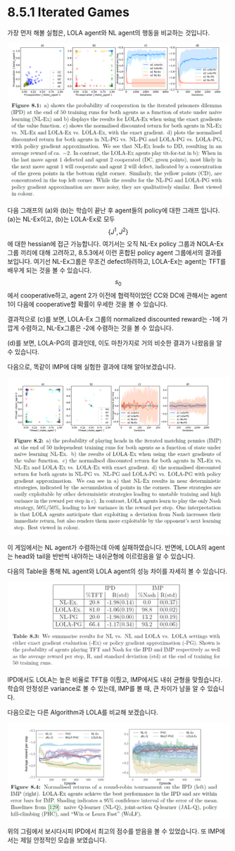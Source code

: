 # 8.5.1 Iterated Games

가장 먼저 해볼 실험은, LOLA agent와 NL agent의 행동을 비교하는 것입니다. 

![](../../../.gitbook/assets/marl_26.png)

 다음 그래프의 \(a\)와 \(b\)는 학습이 끝난 후 agent들의 policy에 대한 그래프 입니다. \(a\)는 NL-Ex이고, \(b\)는 LOLA-Ex로 모두 $$\{J^1,J^2\}$$에 대한 hessian에 접근 가능합니다. 여기서는 오직 NL-Ex policy 그룹과  NOLA-Ex그룹 끼리에 대해 고려하고, 8.5.3에서 이런 혼합된 policy agent 그룹에서의 결과를 보입니다. 여기선 NL-Ex그룹은 무조건 defect하려하고, LOLA-Ex는 agent는 TFT를 배우게 되는 것을 볼 수 있습니다. $$s_0$$에서 cooperative하고, agent 2가 이전에 협력적이었던 CC와 DC에 관해서는 agent 1이 다음에 cooperative할 확률이 우세한 것을 볼 수 있습니다.

 결과적으로 \(c\)를 보면, LOLA-Ex 그룹의 normalized discounted reward는 -1에 가깝게 수렴하고, NL-Ex그룹은 -2에 수렴하는 것을 볼 수 있습니다. 

 \(d\)를 보면, LOLA-PG의 결과인데, 이도 마찬가지로 거의 비슷한 결과가 나왔음을 알 수 있습니다. 

 다음으로, 똑같이 IMP에 대해 실험한 결과에 대해 알아보겠습니다.

![](../../../.gitbook/assets/marl_27.png)

 이 게임에서는 NL agent가 수렴하는데 아예 실패하였습니다. 반면에, LOLA의 agent는 head와 tail을 반반씩 내야하는 내쉬균형에 이르렀음을 알 수 있습니다.

 다음의 Table을 통해 NL agent와 LOLA agent의 성능 차이를 자세히 볼 수 있습니다.

![](../../../.gitbook/assets/marl_28.png)

 IPD에서도 LOLA는 높은 비율로 TFT을 이뤘고, IMP에서도 내쉬 균형을 맞췄습니다. 학습의 안정성은 variance로 볼 수 있는데, IMP를 볼 때, 큰 차이가 남을 알 수 있습니다.

 다음으로는 다른 Algorithm과 LOLA를 비교해 보겠습니다.

![](../../../.gitbook/assets/marl_29.png)

 위의 그림에서 보시다시피 IPD에서 최고의 점수를 받음을 볼 수 있었습니다. 또 IMP에서는 제일 안정적인 모습을 보였습니다.

